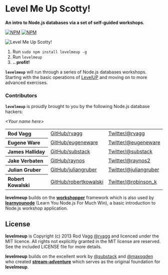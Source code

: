 # Level Me Up Scotty!

**An intro to Node.js databases via a set of self-guided workshops.**

[![NPM](https://nodei.co/npm/levelmeup.png?downloads=true&stars=true)](https://nodei.co/npm/levelmeup/) [![NPM](https://nodei.co/npm-dl/levelmeup.png?months=3)](https://nodei.co/npm/levelmeup/)

![Level Me Up Scotty!](https://github.com/rvagg/levelmeup/raw/master/levelmeup.png)

  1. Run `sudo npm install levelmeup -g`
  1. Run `levelmeup`
  1. **.. profit!**

<b><code>levelmeup</code></b> will run through a series of Node.js databases workshops. Starting with the basic operations of [LevelUP](https://github.com/rvagg/node-levelup) and moving on to more advanced exercises.

### Contributors

<b><code>levelmeup</code></b> is proudly brought to you by the following Node.js database hackers:

*&lt;Your name here&gt;*

<table><tbody>
<tr><th align="left">Rod Vagg</th><td><a href="https://github.com/rvagg">GitHub/rvagg</a></td><td><a href="http://twitter.com/rvagg">Twitter/@rvagg</a></td></tr>
<tr><th align="left">Eugene Ware</th><td><a href="https://github.com/eugeneware">GitHub/eugeneware</a></td><td><a href="http://twitter.com/eugeneware">Twitter/@eugeneware</a></td></tr>
<tr><th align="left">James Halliday</th><td><a href="https://github.com/substack">GitHub/substack</a></td><td><a href="http://twitter.com/substack">Twitter/@substack</a></td></tr>
<tr><th align="left">Jake Verbaten</th><td><a href="https://github.com/raynos">GitHub/raynos</a></td><td><a href="http://twitter.com/raynos2">Twitter/@raynos2</a></td></tr>
<tr><th align="left">Julian Gruber</th><td><a href="https://github.com/juliangruber">GitHub/juliangruber</a></td><td><a href="http://twitter.com/juliangruber">Twitter/@juliangruber</a></td></tr>
<tr><th align="left">Robert Kowalski</th><td><a href="https://github.com/robertkowalski">GitHub/robertkowalski</a></td><td><a href="http://twitter.com/robinson_k">Twitter/@robinson_k</a></td></tr>
</tbody></table>

**levelmeup** builds on the **[workshopper](https://github.com/rvagg/workshopper)** framework which is also used by **[learnyounode](https://github.com/rvagg/learnyounode)** (Learn You Node.js For Much Win), a basic introduction to Node.js workshop application.

## License

**levelmeup** is Copyright (c) 2013 Rod Vagg [@rvagg](https://twitter.com/rvagg) and licenced under the MIT licence. All rights not explicitly granted in the MIT license are reserved. See the included LICENSE file for more details.

**levelmeup** builds on the excellent work by [@substack](https://github.com/substack) and [@maxogden](https://github.com/maxogden) who created **[stream-adventure](https://github.com/substack/stream-adventure)** which serves as the original foundation for **levelmeup**.
